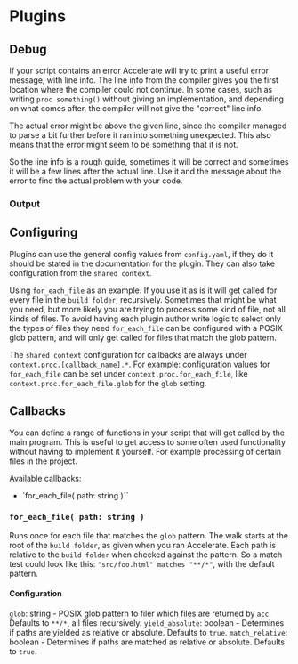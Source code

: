# Plugins

## Debug
If your script contains an error Accelerate will try to print a useful error
message, with line info. The line info from the compiler gives you the first
location where the compiler could not continue. In some cases, such as writing
`proc something()` without giving an implementation, and depending on what comes
after, the compiler will not give the "correct" line info.

The actual error might be above the given line, since the compiler managed to
parse a bit further before it ran into something unexpected. This also means
that the error might seem to be something that it is not.

So the line info is a rough guide, sometimes it will be correct and sometimes it
will be a few lines after the actual line. Use it and the message about the
error to find the actual problem with your code.

### Output

## Configuring
Plugins can use the general config values from `config.yaml`, if they do it
should be stated in the documentation for the plugin. They can also take
configuration from the `shared context`.

Using `for_each_file` as an example. If you use it as is it will get called for
every file in the `build folder`, recursively. Sometimes that might be what you
need, but more likely you are trying to process some kind of file, not all kinds
of files. To avoid having each plugin author write logic to select only the
types of files they need `for_each_file` can be configured with a POSIX glob
pattern, and will only get called for files that match the glob pattern.

The `shared context` configuration for callbacks are always under
`context.proc.[callback_name].*`. For example: configuration values for
`for_each_file` can be set under `context.proc.for_each_file`, like
`context.proc.for_each_file.glob` for the `glob` setting.

## Callbacks
You can define a range of functions in your script that will get called by the
main program. This is useful to get access to some often used functionality
without having to implement it yourself. For example processing of certain files
in the project.

Available callbacks:
* `for_each_file( path: string )``

### `for_each_file( path: string )`

Runs once for each file that matches the `glob` pattern. The walk starts at the
root of the `build folder`, as given when you ran Accelerate. Each path is
relative to the `build folder` when checked against the pattern. So a match test
could look like this: `"src/foo.html" matches "**/*"`, with the default pattern.

#### Configuration
`glob`: string - POSIX glob pattern to filer which files are returned by `acc`.
Defaults to `**/*`, all files recursively.
`yield_absolute`: boolean - Determines if paths are yielded as relative or
absolute. Defaults to `true`.
`match_relative`: boolean - Determines if paths are matched as relative or
absolute. Defaults to `true`.
